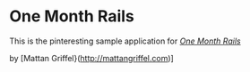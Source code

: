 # One Month Rails

This is the pinteresting sample application for 
[*One Month Rails*](http://onemonthrails.com)

by [Mattan Griffel}(http://mattangriffel.com)]

